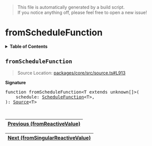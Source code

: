 > This file is automatically generated by a build script.<br>If you notice anything off, please feel free to open a new issue!

# fromScheduleFunction

<details><summary><b>Table of Contents</b></summary><br>

1. [<code>fromScheduleFunction</code>](#fromScheduleFunction)</details>

## <a name="fromScheduleFunction"></a><code>fromScheduleFunction</code>

> Source Location: [packages\/core\/src\/source.ts#L913](..\/..\/packages\/core\/src\/source.ts#L913)

<b>Signature</b>

<pre>function fromScheduleFunction&lt;T extends unknown[]&gt;(<br>    schedule: <a href="../05-api-schedule-functions/00-ScheduleFunction.md#ScheduleFunction">ScheduleFunction</a>&lt;T&gt;,<br>): <a href="../01-api-basics/03-Source.md#Source-Interface">Source</a>&lt;T&gt;</pre><br>

| [Previous \(fromReactiveValue\)](12-fromReactiveValue.md#readme) |
| --- |

<div align="right">

| [Next \(fromSingularReactiveValue\)](14-fromSingularReactiveValue.md#readme) |
| --- |
</div>
